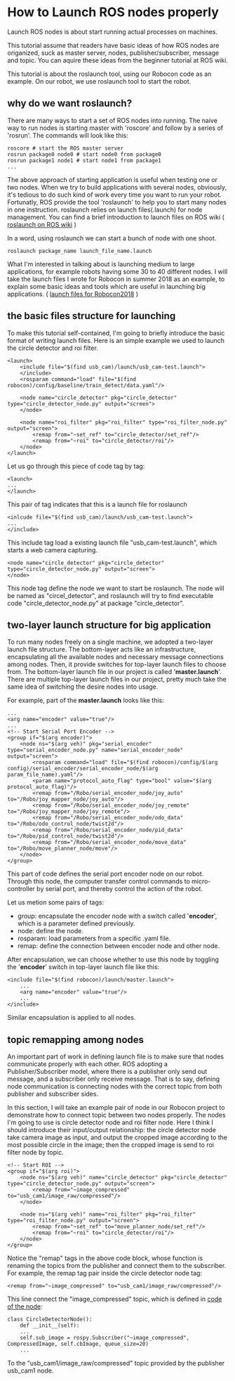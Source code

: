 # How to Launch ROS nodes properly

Launch ROS nodes is about start running actual processes on machines. 

This tutorial assume that readers have basic ideas of how ROS nodes are origanized, suck as master server, nodes,  publisher/subscriber, message and topic. You can aquire these ideas from the beginner tutorial at ROS wiki. 

This tutorial is about the roslaunch tool, using our Robocon code as an example. On our robot, we use roslaunch tool to start the robot. 

## why do we want roslaunch?

There are many ways to start a set of ROS nodes into running. The naive way to run nodes is starting master with 'roscore' and follow by a series of 'rosrun'. The commands will look like this:

    roscore # start the ROS master server
    rosrun package0 node0 # start node0 from package0
    rosrun package1 node1 # start node1 from package1
    ...

The above approach of starting application is useful when testing one or two nodes. When we try to build applications with several nodes, obviously, it's tedious to do such kind of work every time you want to run your robot. Fortunatly, ROS provide the tool 'roslaunch' to help you to start many nodes in one instruction. roslaunch relies on launch files(.launch) for node management. You can find a brief introduction to launch files on ROS wiki (
    [roslaunch on ROS wiki](http://wiki.ros.org/roslaunch/)
)

In a word, using roslaunch we can start a bunch of node with one shoot.

    roslaunch package_name launch_file_name.launch

What I'm interested in talking about is launching medium to large applications, for example robots having some 30 to 40 different nodes. I will take the launch files I wrote for Robocon in summer 2018 as an example, to explain some basic ideas and tools which are useful in launching big applications. (
    [launch files for Robocon2018](https://github.com/yxiao1996/RoboTop/tree/master/catkin_ws/src/robocon/launch)
)

## the basic files structure for launching

To make this tutorial self-contained, I'm going to briefly introduce the basic format of writing launch files. Here is an simple example we used to launch the circle detector and roi filter.

    <launch>
        <include file="$(find usb_cam)/launch/usb_cam-test.launch">
        </include>
        <rosparam command="load" file="$(find robocon)/config/baseline/train_detect/data.yaml"/>
        
        <node name="circle_detector" pkg="circle_detector" type="circle_detector_node.py" output="screen">
        </node>
        
        <node name="roi_filter" pkg="roi_filter" type="roi_filter_node.py" output="screen">
            <remap from="~set_ref" to="circle_detector/set_ref"/>
            <remap from="~roi" to="circle_detector/roi"/>
        </node>
    </launch>

Let us go through this piece of code tag by tag:

    <launch>
    ...
    </launch>

This pair of tag indicates that this is a launch file for roslaunch

    <inlcude file="$(find usb_cam)/launch/usb_cam-test.launch">
    ...
    </include>

This include tag load a existing launch file "usb_cam-test.launch", which starts a web camera capturing.

    <node name="circle_detector" pkg="circle_detector" type="circle_detector_node.py" output="screen">
    </node>

This node tag define the node we want to start be roslaunch. The node will be named as "circel_detector", and roslaunch will try to find executable code "circle_detector_node.py" at package "circle_detector".

## two-layer launch structure for big application

To run many nodes freely on a single machine, we adopted a two-layer launch file structure. The bottom-layer acts like an infrastructure, encapsulating all the available nodes and necessary message connections among nodes. Then, it provide switches for top-layer launch files to choose from. The bottom-layer launch file in our project is called '**master.launch**'. There are multiple top-layer launch files in our project, pretty much take the same idea of switching the desire nodes into usage. 

For example, part of the **master.launch** looks like this:
    
    ...
    <arg name="encoder" value="true"/>
    ...
    <!-- Start Serial Port Encoder -->
    <group if="$(arg encoder)">
        <node ns="$(arg veh)" pkg="serial_encoder" type="serial_encoder_node.py" name="serial_encoder_node" output="screen">
            <rosparam command="load" file="$(find robocon)/config/$(arg config)/serial_encoder/serial_encoder_node/$(arg param_file_name).yaml"/>
            <param name="protocol_auto_flag" type="bool" value="$(arg protocol_auto_flag)"/>
            <remap from="/Robo/serial_encoder_node/joy_auto" to="/Robo/joy_mapper_node/joy_auto"/>
            <remap from="/Robo/serial_encoder_node/joy_remote" to="/Robo/joy_mapper_node/joy_remote"/>
            <remap from="/Robo/serial_encoder_node/odo_data" to="/Robo/odo_control_node/twist2d"/>
            <remap from="/Robo/serial_encoder_node/pid_data" to="/Robo/pid_control_node/twist2d"/>
            <remap from="/Robo/serial_encoder_node/move_data" to="/Robo/move_planner_node/move"/>
        </node>
    </group>

This part of code defines the serial port encoder node on our robot. Through this node, the computer transfer control commands to micro-controller by serial port, and thereby control the action of the robot. 

Let us metion some pairs of tags: 
* group: encapsulate the encoder node with a switch called '**encoder**', which is a parameter defined previously.
* node: define the node.
* rosparam: load parameters from a specific .yaml file.
* remap: define the connection between encoder node and other node. 

After encapsulation, we can choose whether to use this node by toggling the '**encoder**' switch in top-layer launch file like this: 

    <include file="$(find robocon)/launch/master.launch">
        ...
        <arg name="encoder" value="true"/>
	    ...
    </include>

Similar encapsulation is applied to all nodes. 

## topic remapping among nodes

An important part of work in defining launch file is to make sure that nodes communicate properly with each other. ROS adopting a Publisher/Subscriber model, where there is a publisher only send out message, and a subscriber only receive message. That is to say, defining node communication is connecting nodes with the correct topic from both publisher and subscriber sides. 

In this section, I will take an example pair of node in our Robocon project to demonstrate how to connect topic between two nodes properly. The nodes I'm going to use is circle detector node and roi filter node. Here I think I should introduce their input/output relationship: the circle detector node take camera image as input, and output the cropped image according to the most possible circle in the image; then the cropped image is send to roi filter node by topic. 

    <!-- Start ROI -->
    <group if="$(arg roi)">
        <node ns="$(arg veh)" name="circle_detector" pkg="circle_detector" type="circle_detector_node.py" output="screen">
            <remap from="~image_compressed" to="usb_cam1/image_raw/compressed"/>
        </node>
  
        <node ns="$(arg veh)" name="roi_filter" pkg="roi_filter" type="roi_filter_node.py" output="screen">
            <remap from="~set_ref" to="move_planner_node/set_ref"/>
            <remap from="~roi" to="circle_detector/roi"/>
        </node>
    </group>

Notice the "remap" tags in the above code block, whose function is renaming the topics from the publisher and connect them to the subscriber. For example, the remap tag pair inside the circle detector node tag:

    <remap from="~image_compressed" to="usb_cam1/image_raw/compressed"/>

This line connect the "image_compressed" topic, which is defined in [code of the node](https://github.com/yxiao1996/RoboTop/blob/master/catkin_ws/src/10-objectdetection/circle_detector/src/circle_detector_node.py):

    class CircleDetectorNode():
        def __init__(self):
        ...
        self.sub_image = rospy.Subscriber("~image_compressed", CompressedImage, self.cbImage, queue_size=20)
        ...

To the "usb_cam1/image_raw/compressed" topic provided by the publisher usb_cam1 node.